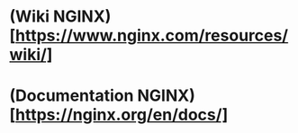 # (Wiki NGINX)[https://www.nginx.com/resources/wiki/]

# (Documentation NGINX)[https://nginx.org/en/docs/]
